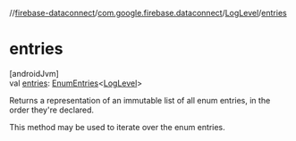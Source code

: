 //[firebase-dataconnect](../../../index.md)/[com.google.firebase.dataconnect](../index.md)/[LogLevel](index.md)/[entries](entries.md)

# entries

[androidJvm]\
val [entries](entries.md): [EnumEntries](https://kotlinlang.org/api/latest/jvm/stdlib/kotlin.enums/-enum-entries/index.html)&lt;[LogLevel](index.md)&gt;

Returns a representation of an immutable list of all enum entries, in the order they're declared.

This method may be used to iterate over the enum entries.
